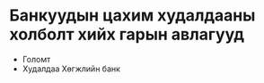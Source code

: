 Банкуудын цахим худалдааны холболт хийх гарын авлагууд
======================================================

* Голомт
* Худалдаа Хөгжлийн банк
